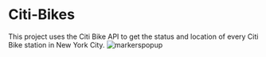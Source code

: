 # Citi-Bikes
This project uses the Citi Bike API to get the status and location of every Citi Bike station in New York City.
![markerspopup](Images/markersPopUp.png)
